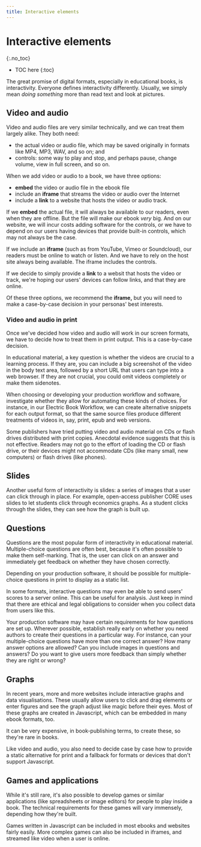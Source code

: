 ```yaml
---
title: Interactive elements
---
```


# Interactive elements
{:.no_toc}

* TOC here
{:toc}

The great promise of digital formats, especially in educational books, is interactivity. Everyone defines interactivity differently. Usually, we simply mean *doing something* more than read text and look at pictures.

## Video and audio

Video and audio files are very similar technically, and we can treat them largely alike. They both need:

- the actual video or audio file, which may be saved originally in formats like MP4, MP3, WAV, and so on; and
- controls: some way to play and stop, and perhaps pause, change volume, view in full screen, and so on.

When we add video or audio to a book, we have three options:

- **embed** the video or audio file in the ebook file
- include an **iframe** that streams the video or audio over the Internet
- include a **link** to a website that hosts the video or audio track.

If we **embed** the actual file, it will always be available to our readers, even when they are offline. But the file will make our ebook *very* big. And on our website, we will incur costs adding software for the controls, or we have to depend on our users having devices that provide built-in controls, which may not always be the case.

If we include an **iframe** (such as from YouTube, Vimeo or Soundcloud), our readers must be online to watch or listen. And we have to rely on the host site always being available. The iframe includes the controls.

If we decide to simply provide a **link** to a websit that hosts the video or track, we're hoping our users' devices can follow links, and that they are online.

Of these three options, we recommend the **iframe,** but you will need to make a case-by-case decision in your personas' best interests.

### Video and audio in print

Once we've decided how video and audio will work in our screen formats, we have to decide how to treat them in print output. This is a case-by-case decision.

In educational material, a key question is whether the videos are crucial to a learning process. If they are, you can include a big screenshot of the video in the body text area, followed by a short URL that users can type into a web browser. If they are not crucial, you could omit videos completely or make them sidenotes.

When choosing or developing your production workflow and software, investigate whether they allow for automating these kinds of choices. For instance, in our Electric Book Workflow, we can create alternative snippets for each output format, so that the same source files produce different treatments of videos in, say, print, epub and web versions.

Some publishers have tried putting video and audio material on CDs or flash drives distributed with print copies. Anecdotal evidence suggests that this is not effective. Readers may not go to the effort of loading the CD or flash drive, or their devices might not accommodate CDs (like many small, new computers) or flash drives (like phones).

## Slides

Another useful form of interactivity is slides: a series of images that a user can click through in place. For example, open-access publisher CORE uses slides to let students click through economics graphs. As a student clicks through the slides, they can see how the graph is built up.

## Questions

Questions are the most popular form of interactivity in educational material. Multiple-choice questions are often best, because it's often possible to make them self-marking. That is, the user can click on an answer and immediately get feedback on whether they have chosen correctly.

Depending on your production software, it should be possible for multiple-choice questions in print to display as a static list.

In some formats, interactive questions may even be able to send users' scores to a server online. This can be useful for analysis. Just keep in mind that there are ethical and legal obligations to consider when you collect data from users like this.

Your production software may have certain requirements for how questions are set up. Wherever possible, establish really early on whether you need authors to create their questions in a particular way. For instance, can your multiple-choice questions have more than one correct answer? How many answer options are allowed? Can you include images in questions and answers? Do you want to give users more feedback than simply whether they are right or wrong?

## Graphs

In recent years, more and more websites include interactive graphs and data visualisations. These usually allow users to click and drag elements or enter figures and see the graph adjust like magic before their eyes. Most of these graphs are created in Javascript, which can be embedded in many ebook formats, too.

It can be very expensive, in book-publishing terms, to create these, so they're rare in books.

Like video and audio, you also need to decide case by case how to provide a static alternative for print and a fallback for formats or devices that don't support Javascript.

## Games and applications

While it's still rare, it's also possible to develop games or similar applications (like spreadsheets or image editors) for people to play inside a book. The technical requirements for these games will vary immensely, depending how they're built.

Games written in Javascript can be included in most ebooks and websites fairly easily. More complex games can also be included in iframes, and streamed like video when a user is online.

